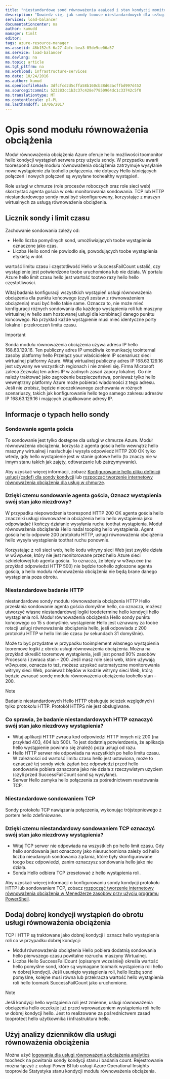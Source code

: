```yaml
---
title: "niestandardowe sond równoważenia aaaLoad i stan kondycji monitorowania | Dokumentacja firmy Microsoft"
description: "Dowiedz się, jak sondy toouse niestandardowych dla usługi równoważenia obciążenia Azure toomonitor wystąpień za usługą równoważenia obciążenia"
services: load-balancer
documentationcenter: na
author: kumudd
manager: timlt
editor: 
tags: azure-resource-manager
ms.assetid: 46b152c5-6a27-4bfc-bea3-05de9ce06a57
ms.service: load-balancer
ms.devlang: na
ms.topic: article
ms.tgt_pltfrm: na
ms.workload: infrastructure-services
ms.date: 10/24/2016
ms.author: kumud
ms.openlocfilehash: 3dfcfcd2d5cffa58b160cb38d63acffbd997d452
ms.sourcegitcommit: 523283cc1b3c37c428e77850964dc1c33742c5f0
ms.translationtype: MT
ms.contentlocale: pl-PL
ms.lasthandoff: 10/06/2017
---
```

# <a name="understand-load-balancer-probes"></a>Opis sond modułu równoważenia obciążenia

Moduł równoważenia obciążenia Azure oferuje hello możliwości toomonitor hello kondycji wystąpień serwera przy użyciu sondy. W przypadku awarii toorespond sondę modułu równoważenia obciążenia zatrzymuje wysyłanie nowe wystąpienie zła toohello połączenia. nie dotyczy Hello istniejących połączeń i nowych połączeń są wysyłane toohealthy wystąpień.

Role usługi w chmurze (role procesów roboczych oraz role sieci web) skorzystać agenta gościa w celu monitorowania sondowania. TCP lub HTTP niestandardowego sondy musi być skonfigurowany, korzystając z maszyn wirtualnych za usługą równoważenia obciążenia.

## <a name="understand-probe-count-and-timeout"></a>Licznik sondy i limit czasu

Zachowanie sondowania zależy od:

* Hello liczba pomyślnych sond, umożliwiających toobe wystąpienia oznaczone jako czas.
* Liczba Hello sond nie powiodło się, powodujących toobe wystąpienia etykietą w dół.

wartość limitu czasu i częstotliwość Hello w SuccessFailCount ustalić, czy wystąpienie jest potwierdzone toobe uruchomiona lub nie działa. W portalu Azure hello limit czasu hello jest wartość tootwo razy hello hello częstotliwości.

Witaj badania konfiguracji wszystkich wystąpień usługi równoważenia obciążenia dla punktu końcowego (czyli zestaw z równoważeniem obciążenia) musi być hello takie same. Oznacza to, nie może mieć konfiguracji różnych sondowania dla każdego wystąpienia roli lub maszyny wirtualnej w hello sam hostowanej usługi dla kombinacji danego punktu końcowego. Na przykład każde wystąpienie musi mieć identyczne porty lokalne i przekroczeń limitu czasu.

> [!IMPORTANT]
> Sonda modułu równoważenia obciążenia używa adresu IP hello 168.63.129.16. Ten publiczny adres IP umożliwia komunikację toointernal zasoby platformy hello Przełącz your właścicielem IP scenariusz sieci wirtualnej platformy Azure. Witaj wirtualnej publiczny adres IP 168.63.129.16 jest używany we wszystkich regionach i nie zmieni się. Firma Microsoft zaleca Zezwalaj ten adres IP w żadnych zasad zapory lokalnej. Go nie należy traktować jako zagrożenie bezpieczeństwa, ponieważ tylko hello wewnętrzny platformy Azure może pobierać wiadomości z tego adresu. Jeśli nie zrobisz, będzie nieoczekiwanego zachowania w różnych scenariuszy, takich jak konfigurowanie hello tego samego zakresu adresów IP 168.63.129.16 i mających zduplikowane adresy IP.

## <a name="learn-about-hello-types-of-probes"></a>Informacje o typach hello sondy

### <a name="guest-agent-probe"></a>Sondowanie agenta gościa

To sondowanie jest tylko dostępne dla usługi w chmurze Azure. Moduł równoważenia obciążenia, korzysta z agenta gościa hello wewnątrz hello maszyny wirtualnej i nasłuchuje i wysyła odpowiedź HTTP 200 OK tylko wtedy, gdy hello wystąpienie jest w stanie gotowe hello (to znaczy nie w innym stanu takich jak zajęty, odtwarzanie lub zatrzymywanie).

Aby uzyskać więcej informacji, zobacz [Konfigurowanie hello pliku definicji usługi (csdef) dla sondy kondycji](https://msdn.microsoft.com/library/azure/ee758710.aspx) lub [rozpocząć tworzenie internetowy równoważenia obciążenia dla usług w chmurze](load-balancer-get-started-internet-classic-cloud.md#check-load-balancer-health-status-for-cloud-services).

### <a name="what-makes-a-guest-agent-probe-mark-an-instance-as-unhealthy"></a>Dzięki czemu sondowanie agenta gościa, Oznacz wystąpienia swój stan jako niezdrowy?

W przypadku niepowodzenia toorespond HTTP 200 OK agenta gościa hello znaczniki usługi równoważenia obciążenia hello hello wystąpienia jako odpowiadać i kończy działanie wysyłania ruchu toothat wystąpienia. Moduł równoważenia obciążenia Hello nadal tooping hello wystąpienia. Agent gościa hello odpowie 200 protokołu HTTP, usługi równoważenia obciążenia hello wysyła wystąpienia toothat ruchu ponownie.

Korzystając z roli sieci web, hello kodu witryny sieci Web jest zwykle działa w w3wp.exe, który nie jest monitorowane przez hello Azure sieci szkieletowej lub agenta gościa. To oznacza, że błędy w w3wp.exe (na przykład odpowiedzi HTTP 500) nie będzie toohello zgłoszone agenta gościa, a hello modułu równoważenia obciążenia nie będą brane danego wystąpienia poza obrotu.

### <a name="http-custom-probe"></a>Niestandardowe badanie HTTP

niestandardowe sondy modułu równoważenia obciążenia HTTP Hello przesłania sondowanie agenta gościa domyślne hello, co oznacza, możesz utworzyć własne niestandardowej logiki toodetermine hello kondycji hello wystąpienia roli. Moduł równoważenia obciążenia Hello sondy punktu końcowego co 15 s domyślnie. wystąpienie Hello jest uznawany za toobe rotacji usługi równoważenia obciążenia hello, jeśli odpowiada z 200 protokołu HTTP w hello limicie czasu (w sekundach 31 domyślnie).

Może to być przydatne w przypadku tooimplement własnego wystąpienia tooremove logiki z obrotu usługi równoważenia obciążenia. Można na przykład określić tooremove wystąpienia, jeśli jest ponad 90% zasobów Procesora i zwraca stan – 200. Jeśli masz role sieci web, które używają w3wp.exe, oznacza to też, możesz uzyskać automatyczne monitorowania witryny sieci Web, ponieważ błędów w kodzie witryny sieci Web, którą będzie zwracać sondę modułu równoważenia obciążenia toohello stan – 200.

> [!NOTE]
> Badanie niestandardowych Hello HTTP obsługuje ścieżek względnych i tylko protokołu HTTP. Protokół HTTPS nie jest obsługiwane.

### <a name="what-makes-an-http-custom-probe-mark-an-instance-as-unhealthy"></a>Co sprawia, że badanie niestandardowych HTTP oznaczyć swój stan jako niezdrowy wystąpienia?

* Witaj aplikacji HTTP zwraca kod odpowiedzi HTTP innych niż 200 (na przykład 403, 404 lub 500). To jest dodatnią potwierdzenia, że aplikacja hello wystąpienie powinno się znaleźć poza usługi od razu.
* Hello HTTP serwer nie odpowiada na wszystkich po hello limitu czasu. W zależności od wartość limitu czasu hello jest ustawiona, może to oznaczać tej sondy wielu żądań bez odpowiedzi przed hello sondowanie pobiera oznaczona jako nie działa z rzeczywistym użyciem (czyli przed SuccessFailCount sond są wysyłane).
* Serwer Hello zamyka hello połączenia za pośrednictwem resetowania TCP.

### <a name="tcp-custom-probe"></a>Niestandardowe sondowaniem TCP

Sondy protokołu TCP nawiązania połączenia, wykonując trójstopniowego z portem hello zdefiniowane.

### <a name="what-makes-a-tcp-custom-probe-mark-an-instance-as-unhealthy"></a>Dzięki czemu niestandardowy sondowaniem TCP oznaczyć swój stan jako niezdrowy wystąpienia?

* Witaj TCP serwer nie odpowiada na wszystkich po hello limit czasu. Gdy hello sondowania jest oznaczony jako nieuruchomiona zależy od hello liczba nieudanych sondowania żądania, które były skonfigurowane toogo bez odpowiedzi, zanim oznaczysz sondowania hello jako nie działa.
* Sonda Hello odbiera TCP zresetować z hello wystąpienia roli.

Aby uzyskać więcej informacji o konfigurowaniu sondy kondycji protokołu HTTP lub sondowaniem TCP, zobacz [rozpocząć tworzenie internetowy równoważenia obciążenia w Menedżerze zasobów przy użyciu programu PowerShell](load-balancer-get-started-internet-arm-ps.md).

## <a name="add-healthy-instances-back-into-load-balancer-rotation"></a>Dodaj dobrej kondycji wystąpień do obrotu usługi równoważenia obciążenia

TCP i HTTP są traktowane jako dobrej kondycji i oznacz hello wystąpienia roli co w przypadku dobrej kondycji:

* Moduł równoważenia obciążenia Hello pobiera dodatnią sondowania hello pierwszego czasu powitalne rozruchu maszyny Wirtualnej.
* Liczba Hello SuccessFailCount (opisanym wcześniej) określa wartość hello pomyślne sond, które są wymagane toomark wystąpienia roli hello w dobrej kondycji. Jeśli usunięto wystąpienia roli, hello liczbę sond pomyślne, kolejne musi równa lub przekracza wartość hello wystąpienia roli hello toomark SuccessFailCount jako uruchomione.

> [!NOTE]
> Jeśli kondycji hello wystąpienia roli jest zmienne, usługi równoważenia obciążenia hello oczekuje już przed wprowadzeniem wystąpienia roli hello w dobrej kondycji hello. Jest to realizowane za pośrednictwem zasad tooprotect hello użytkownika i infrastruktura hello.

## <a name="use-log-analytics-for-load-balancer"></a>Użyj analizy dzienników dla usługi równoważenia obciążenia

Można użyć [logowania dla usługi równoważenia obciążenia analytics](load-balancer-monitor-log.md) toocheck na powitania sondy kondycji stanu i badania count. Rejestrowanie można łączyć z usługi Power BI lub usługi Azure Operational Insights tooprovide Statystyka stanu kondycji modułu równoważenia obciążenia.
